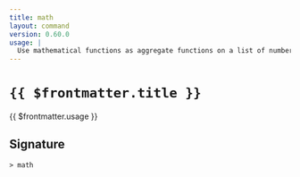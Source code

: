 ```yaml
---
title: math
layout: command
version: 0.60.0
usage: |
  Use mathematical functions as aggregate functions on a list of numbers or tables.
---
```


# `{{ $frontmatter.title }}`

<div style='white-space: pre-wrap;'>{{ $frontmatter.usage }}</div>

## Signature

`> math `

